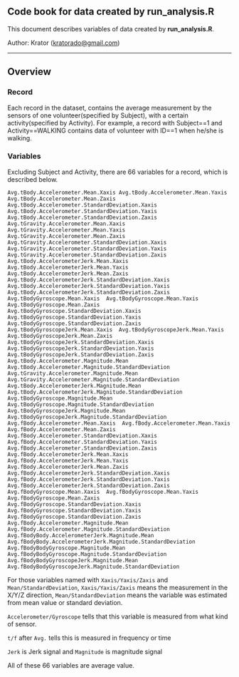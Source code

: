 ## Code book for data created by run_analysis.R

This document describes variables of data created by **run_analysis.R**.

Author: Krator (kratorado@gmail.com)

----------


## Overview

### Record
Each record in the dataset, contains the average measurement by the sensors of one volunteer(specified by Subject), with a certain activity(specified by Activity). For example, a record with Subject==1 and Activity==WALKING contains data of volunteer with ID==1 when he/she is walking.

### Variables
Excluding Subject and Activity, there are 66 variables for a record, which is described below.

`
Avg.tBody.Accelerometer.Mean.Xaxis
Avg.tBody.Accelerometer.Mean.Yaxis 
Avg.tBody.Accelerometer.Mean.Zaxis 
Avg.tBody.Accelerometer.StandardDeviation.Xaxis 
Avg.tBody.Accelerometer.StandardDeviation.Yaxis 
Avg.tBody.Accelerometer.StandardDeviation.Zaxis 
Avg.tGravity.Accelerometer.Mean.Xaxis 
Avg.tGravity.Accelerometer.Mean.Yaxis 
Avg.tGravity.Accelerometer.Mean.Zaxis 
Avg.tGravity.Accelerometer.StandardDeviation.Xaxis 
Avg.tGravity.Accelerometer.StandardDeviation.Yaxis 
Avg.tGravity.Accelerometer.StandardDeviation.Zaxis 
Avg.tBody.AccelerometerJerk.Mean.Xaxis 
Avg.tBody.AccelerometerJerk.Mean.Yaxis 
Avg.tBody.AccelerometerJerk.Mean.Zaxis 
Avg.tBody.AccelerometerJerk.StandardDeviation.Xaxis 
Avg.tBody.AccelerometerJerk.StandardDeviation.Yaxis 
Avg.tBody.AccelerometerJerk.StandardDeviation.Zaxis 
Avg.tBodyGyroscope.Mean.Xaxis 
Avg.tBodyGyroscope.Mean.Yaxis 
Avg.tBodyGyroscope.Mean.Zaxis 
Avg.tBodyGyroscope.StandardDeviation.Xaxis 
Avg.tBodyGyroscope.StandardDeviation.Yaxis 
Avg.tBodyGyroscope.StandardDeviation.Zaxis 
Avg.tBodyGyroscopeJerk.Mean.Xaxis 
Avg.tBodyGyroscopeJerk.Mean.Yaxis 
Avg.tBodyGyroscopeJerk.Mean.Zaxis 
Avg.tBodyGyroscopeJerk.StandardDeviation.Xaxis 
Avg.tBodyGyroscopeJerk.StandardDeviation.Yaxis 
Avg.tBodyGyroscopeJerk.StandardDeviation.Zaxis 
Avg.tBody.Accelerometer.Magnitude.Mean 
Avg.tBody.Accelerometer.Magnitude.StandardDeviation 
Avg.tGravity.Accelerometer.Magnitude.Mean 
Avg.tGravity.Accelerometer.Magnitude.StandardDeviation 
Avg.tBody.AccelerometerJerk.Magnitude.Mean 
Avg.tBody.AccelerometerJerk.Magnitude.StandardDeviation 
Avg.tBodyGyroscope.Magnitude.Mean 
Avg.tBodyGyroscope.Magnitude.StandardDeviation 
Avg.tBodyGyroscopeJerk.Magnitude.Mean 
Avg.tBodyGyroscopeJerk.Magnitude.StandardDeviation 
Avg.fBody.Accelerometer.Mean.Xaxis 
Avg.fBody.Accelerometer.Mean.Yaxis 
Avg.fBody.Accelerometer.Mean.Zaxis 
Avg.fBody.Accelerometer.StandardDeviation.Xaxis 
Avg.fBody.Accelerometer.StandardDeviation.Yaxis 
Avg.fBody.Accelerometer.StandardDeviation.Zaxis 
Avg.fBody.AccelerometerJerk.Mean.Xaxis 
Avg.fBody.AccelerometerJerk.Mean.Yaxis 
Avg.fBody.AccelerometerJerk.Mean.Zaxis 
Avg.fBody.AccelerometerJerk.StandardDeviation.Xaxis 
Avg.fBody.AccelerometerJerk.StandardDeviation.Yaxis 
Avg.fBody.AccelerometerJerk.StandardDeviation.Zaxis 
Avg.fBodyGyroscope.Mean.Xaxis 
Avg.fBodyGyroscope.Mean.Yaxis 
Avg.fBodyGyroscope.Mean.Zaxis 
Avg.fBodyGyroscope.StandardDeviation.Xaxis 
Avg.fBodyGyroscope.StandardDeviation.Yaxis 
Avg.fBodyGyroscope.StandardDeviation.Zaxis 
Avg.fBody.Accelerometer.Magnitude.Mean 
Avg.fBody.Accelerometer.Magnitude.StandardDeviation 
Avg.fBodyBody.AccelerometerJerk.Magnitude.Mean 
Avg.fBodyBody.AccelerometerJerk.Magnitude.StandardDeviation 
Avg.fBodyBodyGyroscope.Magnitude.Mean 
Avg.fBodyBodyGyroscope.Magnitude.StandardDeviation 
Avg.fBodyBodyGyroscopeJerk.Magnitude.Mean 
Avg.fBodyBodyGyroscopeJerk.Magnitude.StandardDeviation
`

For those variables named with `Xaxis/Yaxis/Zaxis` and `Mean/StandardDeviation`, `Xaxis/Yaxis/Zaxis` means the measurement in the X/Y/Z direction, `Mean/StandardDeviation` means the variable was estimated from mean value or standard deviation.

`Accelerometer/Gyroscope` tells that this variable is measured from what kind of sensor.

`t/f` after `Avg.` tells this is measured in frequency or time

`Jerk` is Jerk signal and `Magnitude` is magnitude signal

All of these 66 variables are average value.
